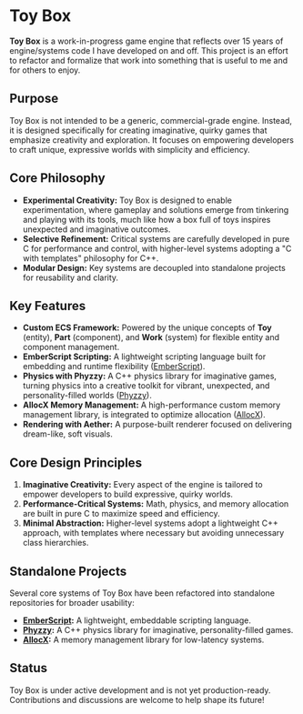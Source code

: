 # Toy Box  

**Toy Box** is a work-in-progress game engine that reflects over 15 years of engine/systems code I have developed on and off. This project is an effort to refactor and formalize that work into something that is useful to me and for others to enjoy.

## **Purpose**  
Toy Box is not intended to be a generic, commercial-grade engine. Instead, it is designed specifically for creating imaginative, quirky games that emphasize creativity and exploration. It focuses on empowering developers to craft unique, expressive worlds with simplicity and efficiency.

## **Core Philosophy**  
- **Experimental Creativity:** Toy Box is designed to enable experimentation, where gameplay and solutions emerge from tinkering and playing with its tools, much like how a box full of toys inspires unexpected and imaginative outcomes.
- **Selective Refinement:** Critical systems are carefully developed in pure C for performance and control, with higher-level systems adopting a "C with templates" philosophy for C++.  
- **Modular Design:** Key systems are decoupled into standalone projects for reusability and clarity.

## **Key Features**  
- **Custom ECS Framework:** Powered by the unique concepts of **Toy** (entity), **Part** (component), and **Work** (system) for flexible entity and component management.  
- **EmberScript Scripting:** A lightweight scripting language built for embedding and runtime flexibility ([EmberScript](https://github.com/simondevenish/EmberScript)).  
- **Physics with Phyzzy:** A C++ physics library for imaginative games, turning physics into a creative toolkit for vibrant, unexpected, and personality-filled worlds ([Phyzzy](https://github.com/simondevenish/Phyzzy)).  
- **AllocX Memory Management:** A high-performance custom memory management library, is integrated to optimize allocation ([AllocX](https://github.com/simondevenish/AllocX)).  
- **Rendering with Aether:** A purpose-built renderer focused on delivering dream-like, soft visuals.  

## **Core Design Principles**  
1. **Imaginative Creativity:** Every aspect of the engine is tailored to empower developers to build expressive, quirky worlds.  
2. **Performance-Critical Systems:** Math, physics, and memory allocation are built in pure C to maximize speed and efficiency.  
3. **Minimal Abstraction:** Higher-level systems adopt a lightweight C++ approach, with templates where necessary but avoiding unnecessary class hierarchies.  

## **Standalone Projects**  
Several core systems of Toy Box have been refactored into standalone repositories for broader usability:  
- **[EmberScript](https://github.com/simondevenish/EmberScript):** A lightweight, embeddable scripting language.  
- **[Phyzzy](https://github.com/simondevenish/Phyzzy):** A C++ physics library for imaginative, personality-filled games.  
- **[AllocX](https://github.com/simondevenish/AllocX):** A memory management library for low-latency systems.  

## **Status**  
Toy Box is under active development and is not yet production-ready. Contributions and discussions are welcome to help shape its future!  
